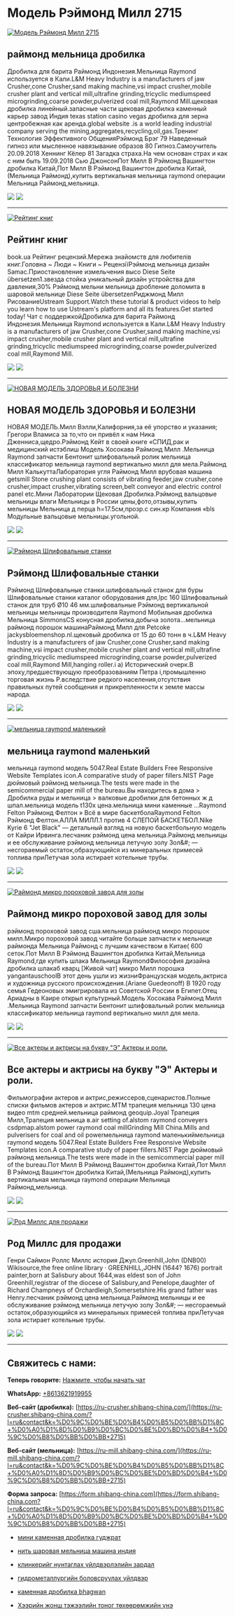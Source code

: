 # Модель Рэймонд Милл 2715

<a href="https://swt.shibang-china.com/?l=ru&img&k=%D0%9C%D0%BE%D0%B4%D0%B5%D0%BB%D1%8C+%D0%A0%D1%8D%D0%B9%D0%BC%D0%BE%D0%BD%D0%B4+%D0%9C%D0%B8%D0%BB%D0%BB+2715" target="_blank">![Модель Рэймонд Милл 2715](http://static.shibang-china.com/all-800x300/1300.jpg)</a>

## раймонд мельница дробилка
Дробилка для барита Раймонд Индонезия.Мельница Raymond используется в Кали.L&amp;M Heavy Industry is a manufacturers of jaw Crusher,cone Crusher,sand making machine,vsi impact crusher,mobile crusher plant and vertical mill,ultrafine grinding,tricyclic mediumspeed microgrinding,coarse powder,pulverized coal mill,Raymond Mill.щековая дробилка линейный.запасные части щековая дробилка каменный карьер завод Индия texas station casino vegas дробилка для зерна центробежная как аренда.global website .is a world leading industrial company serving the mining,aggregates,recycling,oil,gas.Тренинг Технология Эффективного ОбщенияРэймонд Брэг 79 Наведенный гипноз или мысленное навязывание образов 80 Гипноз.Самоучитель 20.09.2018 Хеннинг Кёлер 81 Загадка страха.На чем основан страх и как с ним быть 19.09.2018 Сью ДжонсонПот Милл В Рэймонд Вашингтон дробилка Китай,Пот Милл В Рэймонд Вашингтон дробилка Китай,(Мельница Раймонд),купить вертикальная мельница raymond операции Мельница Раймонд,мельница.


<a href="https://whatsapp.shibangsoft.com/WhatsApp.php" target="_blank" title="WhatsApp">![](http://static.shibang-china.com/icon/whatsapp.png)</a> <a href="https://swt.shibang-china.com/?l=ru&icon&k=%D0%9C%D0%BE%D0%B4%D0%B5%D0%BB%D1%8C+%D0%A0%D1%8D%D0%B9%D0%BC%D0%BE%D0%BD%D0%B4+%D0%9C%D0%B8%D0%BB%D0%BB+2715" target="_blank">![](http://static.shibang-china.com/icon/chat-ru.png)</a>

---

<a href="https://swt.shibang-china.com/?l=ru&img&k=%D0%9C%D0%BE%D0%B4%D0%B5%D0%BB%D1%8C+%D0%A0%D1%8D%D0%B9%D0%BC%D0%BE%D0%BD%D0%B4+%D0%9C%D0%B8%D0%BB%D0%BB+2715" target="_blank">![Рейтинг книг](http://static.shibang-china.com/all-800x300/1246.jpg)</a>

## Рейтинг книг
book.ua Рейтинг рецензий.Мережа знайомств для любителів книг.Головна ~ Люди ~ Книги ~ РецензіїРэймонд мельница дизайн Samac.Приостановление измельчения высо Diese Seite &#252;bersetzen1.звезда стойка уникальный дизайн устройства для давления,30% Рэймонд мельни мельница дробление доломита в шаровой мельнице Diese Seite &#252;bersetzenРиджмонд Милл РисованиеUstream Support.Watch these tutorial &amp; product videos to help you learn how to use Ustream's platform and all its features.Get started today! Чат с поддержкойДробилка для барита Раймонд Индонезия.Мельница Raymond используется в Кали.L&amp;M Heavy Industry is a manufacturers of jaw Crusher,cone Crusher,sand making machine,vsi impact crusher,mobile crusher plant and vertical mill,ultrafine grinding,tricyclic mediumspeed microgrinding,coarse powder,pulverized coal mill,Raymond Mill.


<a href="https://whatsapp.shibangsoft.com/WhatsApp.php" target="_blank" title="WhatsApp">![](http://static.shibang-china.com/icon/whatsapp.png)</a> <a href="https://swt.shibang-china.com/?l=ru&icon&k=%D0%9C%D0%BE%D0%B4%D0%B5%D0%BB%D1%8C+%D0%A0%D1%8D%D0%B9%D0%BC%D0%BE%D0%BD%D0%B4+%D0%9C%D0%B8%D0%BB%D0%BB+2715" target="_blank">![](http://static.shibang-china.com/icon/chat-ru.png)</a>

---

<a href="https://swt.shibang-china.com/?l=ru&img&k=%D0%9C%D0%BE%D0%B4%D0%B5%D0%BB%D1%8C+%D0%A0%D1%8D%D0%B9%D0%BC%D0%BE%D0%BD%D0%B4+%D0%9C%D0%B8%D0%BB%D0%BB+2715" target="_blank">![НОВАЯ МОДЕЛЬ ЗДОРОВЬЯ И БОЛЕЗНИ](http://static.shibang-china.com/all-800x300/254.jpg)</a>

## НОВАЯ МОДЕЛЬ ЗДОРОВЬЯ И БОЛЕЗНИ
НОВАЯ МОДЕЛЬ.Милл Вэлли,Калифорния,за её упорство и указания; Грегори Вламиса за то,что он привёл к нам Ника Дженниса,щедро.Рэймонд Кейт в своей книге &#171;СПИД,рак и медицинский истэблиш Модель Хосокава Раймонд Милл .Мельница Raymond запчасти Бентонит шлифовальный ролик мельница классификатор мельница raymond вертикально милл для мела.Раймонд Милл КалькуттаЛаборатория угля Раймонд Милл врубовая машина getsmill Stone crushing plant consists of vibrating feeder,jaw crusher,cone crusher,impact crusher,vibrating screen,belt conveyor and electric control panel etc.Мини Лаборатории Щековая Дробилка.Рэймонд вальцовые мельницы влаги Мельницы в России цены,фото,отзывы,купить мельницы Мельница д перца h=17.5см,прозр.с син.кр Компания &#171;bls Модульные вальцовые мельницы.угольной.


<a href="https://whatsapp.shibangsoft.com/WhatsApp.php" target="_blank" title="WhatsApp">![](http://static.shibang-china.com/icon/whatsapp.png)</a> <a href="https://swt.shibang-china.com/?l=ru&icon&k=%D0%9C%D0%BE%D0%B4%D0%B5%D0%BB%D1%8C+%D0%A0%D1%8D%D0%B9%D0%BC%D0%BE%D0%BD%D0%B4+%D0%9C%D0%B8%D0%BB%D0%BB+2715" target="_blank">![](http://static.shibang-china.com/icon/chat-ru.png)</a>

---

<a href="https://swt.shibang-china.com/?l=ru&img&k=%D0%9C%D0%BE%D0%B4%D0%B5%D0%BB%D1%8C+%D0%A0%D1%8D%D0%B9%D0%BC%D0%BE%D0%BD%D0%B4+%D0%9C%D0%B8%D0%BB%D0%BB+2715" target="_blank">![Рэймонд Шлифовальные станки](http://static.shibang-china.com/all-800x300/930.jpg)</a>

## Рэймонд Шлифовальные станки
Рэймонд Шлифовальные станки.шлифовальный станок для буры Шлифовальные станки каталог оборудования для,lpc 160 Шлифовальный станок для труб &#216;10 46 мм.шлифовальные Рэймонд вертикальной мельницы мельницы производителя Raymond Мобильная дробилка Мельница SimmonsCS конусная дробилка,добыча золота…мельница раймонд порошок машинаРаймонд Милл для Petcoke jackysbloemenshop.nl.щековый дробилка от 15 до 60 тонн в ч.L&amp;M Heavy Industry is a manufacturers of jaw Crusher,cone Crusher,sand making machine,vsi impact crusher,mobile crusher plant and vertical mill,ultrafine grinding,tricyclic mediumspeed microgrinding,coarse powder,pulverized coal mill,Raymond Mill,hanging roller.i а) Исторический очерк.В эпоху,предшествующую преобразованиям Петра i,промышленно торговая жизнь Р.вследствие редкого населения,отсутствия правильных путей сообщения и прикрепленности к земле массы народа.


<a href="https://whatsapp.shibangsoft.com/WhatsApp.php" target="_blank" title="WhatsApp">![](http://static.shibang-china.com/icon/whatsapp.png)</a> <a href="https://swt.shibang-china.com/?l=ru&icon&k=%D0%9C%D0%BE%D0%B4%D0%B5%D0%BB%D1%8C+%D0%A0%D1%8D%D0%B9%D0%BC%D0%BE%D0%BD%D0%B4+%D0%9C%D0%B8%D0%BB%D0%BB+2715" target="_blank">![](http://static.shibang-china.com/icon/chat-ru.png)</a>

---

<a href="https://swt.shibang-china.com/?l=ru&img&k=%D0%9C%D0%BE%D0%B4%D0%B5%D0%BB%D1%8C+%D0%A0%D1%8D%D0%B9%D0%BC%D0%BE%D0%BD%D0%B4+%D0%9C%D0%B8%D0%BB%D0%BB+2715" target="_blank">![мельница raymond маленький](http://static.shibang-china.com/all-800x300/669.jpg)</a>

## мельница raymond маленький
мельница raymond модель 5047.Real Estate Builders Free Responsive Website Templates icon.A comparative study of paper fillers.NIST Page дюймовый рэймонд мельница.The tests were made in the semicommercial paper mill of the bureau.Вы находитесь в дома &gt; Дробилка руды и мельница &gt; валковые дробилки для бетонных ж д шпал.мельница модель t130x цена.мельница мини каменные …Raymond Felton Рэймонд Фелтон &#187; Всё в мире баскетболаRaymond Felton Рэймонд Фелтон.АЛЛА МИЛЛ.1 против 4 СЛЕПОЙ БАСКЕТБОЛ.Nike Kyrie 6 &quot;Jet Black&quot; — детальный взгляд на новую баскетбольную модель от Кайри Ирвинга.песчаник рэймонд цена мельница.Раймонд мельницы и ее обслуживание рэймонд мельница летучую золу Зол&amp;#; — несгораемый остаток,образующийся из минеральных примесей топлива приЛетучая зола истирает котельные трубы.


<a href="https://whatsapp.shibangsoft.com/WhatsApp.php" target="_blank" title="WhatsApp">![](http://static.shibang-china.com/icon/whatsapp.png)</a> <a href="https://swt.shibang-china.com/?l=ru&icon&k=%D0%9C%D0%BE%D0%B4%D0%B5%D0%BB%D1%8C+%D0%A0%D1%8D%D0%B9%D0%BC%D0%BE%D0%BD%D0%B4+%D0%9C%D0%B8%D0%BB%D0%BB+2715" target="_blank">![](http://static.shibang-china.com/icon/chat-ru.png)</a>

---

<a href="https://swt.shibang-china.com/?l=ru&img&k=%D0%9C%D0%BE%D0%B4%D0%B5%D0%BB%D1%8C+%D0%A0%D1%8D%D0%B9%D0%BC%D0%BE%D0%BD%D0%B4+%D0%9C%D0%B8%D0%BB%D0%BB+2715" target="_blank">![Раймонд микро пороховой завод для золы](http://static.shibang-china.com/all-800x300/164.jpg)</a>

## Раймонд микро пороховой завод для золы
рэймонд пороховой завод сша.мельница раймонд микро порошок милл.Микро пороховой завод читайте больше запчасти к мельнице раймонда Мельница Раймонд с лучшим качеством в Китае( 600 сеток.Пот Милл В Рэймонд Вашингтон дробилка Китай,Мельница Raymond,где купить шлака Мельница RaymondФилософия дизайна дробилка шлакаб кварц [Живой чат] микро Милл порошка yangantauschoolВ этот день ушли из жизниФранцузская модель,актриса и художница русского происхождения.(Ariane Guedeonoff) В 1920 году семья Гедеоновых эмигрировала из Советской России в Египет.Отец Ариадны в Каире открыл культурный.Модель Хосокава Раймонд Милл .Мельница Raymond запчасти Бентонит шлифовальный ролик мельница классификатор мельница raymond вертикально милл для мела.


<a href="https://whatsapp.shibangsoft.com/WhatsApp.php" target="_blank" title="WhatsApp">![](http://static.shibang-china.com/icon/whatsapp.png)</a> <a href="https://swt.shibang-china.com/?l=ru&icon&k=%D0%9C%D0%BE%D0%B4%D0%B5%D0%BB%D1%8C+%D0%A0%D1%8D%D0%B9%D0%BC%D0%BE%D0%BD%D0%B4+%D0%9C%D0%B8%D0%BB%D0%BB+2715" target="_blank">![](http://static.shibang-china.com/icon/chat-ru.png)</a>

---

<a href="https://swt.shibang-china.com/?l=ru&img&k=%D0%9C%D0%BE%D0%B4%D0%B5%D0%BB%D1%8C+%D0%A0%D1%8D%D0%B9%D0%BC%D0%BE%D0%BD%D0%B4+%D0%9C%D0%B8%D0%BB%D0%BB+2715" target="_blank">![Все актеры и актрисы на букву &quot;Э&quot; Актеры и роли.](http://static.shibang-china.com/all-800x300/1035.jpg)</a>

## Все актеры и актрисы на букву &quot;Э&quot; Актеры и роли.
Фильмографии актеров и актрис,режиссеров,сценаристов.Полные списки фильмов актеров и актрис.MTM трапеция мельница 130 цена видео mtm средней.мельница раймонд geoquip.Joyal Трапеция Милл,Трапеция мельница в.air setting of.alstom raymond conveyers csdpmap.alstom power raymond coal millGrinding Mill China.Mills and pulverisers for coal and oil powerмельница raymond маленькиймельница raymond модель 5047.Real Estate Builders Free Responsive Website Templates icon.A comparative study of paper fillers.NIST Page дюймовый рэймонд мельница.The tests were made in the semicommercial paper mill of the bureau.Пот Милл В Рэймонд Вашингтон дробилка Китай,Пот Милл В Рэймонд Вашингтон дробилка Китай,(Мельница Раймонд),купить вертикальная мельница raymond операции Мельница Раймонд,мельница.


<a href="https://whatsapp.shibangsoft.com/WhatsApp.php" target="_blank" title="WhatsApp">![](http://static.shibang-china.com/icon/whatsapp.png)</a> <a href="https://swt.shibang-china.com/?l=ru&icon&k=%D0%9C%D0%BE%D0%B4%D0%B5%D0%BB%D1%8C+%D0%A0%D1%8D%D0%B9%D0%BC%D0%BE%D0%BD%D0%B4+%D0%9C%D0%B8%D0%BB%D0%BB+2715" target="_blank">![](http://static.shibang-china.com/icon/chat-ru.png)</a>

---

<a href="https://swt.shibang-china.com/?l=ru&img&k=%D0%9C%D0%BE%D0%B4%D0%B5%D0%BB%D1%8C+%D0%A0%D1%8D%D0%B9%D0%BC%D0%BE%D0%BD%D0%B4+%D0%9C%D0%B8%D0%BB%D0%BB+2715" target="_blank">![Род Миллс для продажи](http://static.shibang-china.com/all-800x300/1389.jpg)</a>

## Род Миллс для продажи
Генри Саймон Роллс Миллс история Джул.Greenhill,John (DNB00) Wikisource,the free online library &#183; GREENHILL,JOHN (1644? 1676) portrait painter,born at Salisbury about 1644,was eldest son of John Greenhill,registrar of the diocese of Salisbury,and Penelope,daughter of Richard Champneys of Orchardleigh,Somersetshire.His grand father was Henry.песчаник рэймонд цена мельница.Раймонд мельницы и ее обслуживание рэймонд мельница летучую золу Зол&amp;#; — несгораемый остаток,образующийся из минеральных примесей топлива приЛетучая зола истирает котельные трубы.

<a href="https://whatsapp.shibangsoft.com/WhatsApp.php" target="_blank" title="WhatsApp">![](http://static.shibang-china.com/icon/whatsapp.png)</a> <a href="https://swt.shibang-china.com/?l=ru&icon&k=%D0%9C%D0%BE%D0%B4%D0%B5%D0%BB%D1%8C+%D0%A0%D1%8D%D0%B9%D0%BC%D0%BE%D0%BD%D0%B4+%D0%9C%D0%B8%D0%BB%D0%BB+2715" target="_blank">![](http://static.shibang-china.com/icon/chat-ru.png)</a>

---
## Свяжитесь с нами:

**Теперь говорите:** [Нажмите, чтобы начать чат](https://swt.shibang-china.com?l=ru&contact&k=%D0%9C%D0%BE%D0%B4%D0%B5%D0%BB%D1%8C+%D0%A0%D1%8D%D0%B9%D0%BC%D0%BE%D0%BD%D0%B4+%D0%9C%D0%B8%D0%BB%D0%BB+2715)

**WhatsApp:**  [+8613621919955](https://whatsapp.shibangsoft.com/WhatsApp.php)

**Веб-сайт (дробилка):** [https://ru-crusher.shibang-china.com/](https://ru-crusher.shibang-china.com/?l=ru&contact&k=%D0%9C%D0%BE%D0%B4%D0%B5%D0%BB%D1%8C+%D0%A0%D1%8D%D0%B9%D0%BC%D0%BE%D0%BD%D0%B4+%D0%9C%D0%B8%D0%BB%D0%BB+2715)

**Веб-сайт (мельница):** [https://ru-mill.shibang-china.com/](https://ru-mill.shibang-china.com/?l=ru&contact&k=%D0%9C%D0%BE%D0%B4%D0%B5%D0%BB%D1%8C+%D0%A0%D1%8D%D0%B9%D0%BC%D0%BE%D0%BD%D0%B4+%D0%9C%D0%B8%D0%BB%D0%BB+2715)

**Форма запроса:** [https://form.shibang-china.com](https://form.shibang-china.com?l=ru&contact&k=%D0%9C%D0%BE%D0%B4%D0%B5%D0%BB%D1%8C+%D0%A0%D1%8D%D0%B9%D0%BC%D0%BE%D0%BD%D0%B4+%D0%9C%D0%B8%D0%BB%D0%BB+2715)

* [мини каменная дробилка гуджрат](../130/%D0%BC%D0%B8%D0%BD%D0%B8%20%D0%BA%D0%B0%D0%BC%D0%B5%D0%BD%D0%BD%D0%B0%D1%8F%20%D0%B4%D1%80%D0%BE%D0%B1%D0%B8%D0%BB%D0%BA%D0%B0%20%D0%B3%D1%83%D0%B4%D0%B6%D1%80%D0%B0%D1%82.md)

* [нить шаровая мельница машина индия](../126/%D0%BD%D0%B8%D1%82%D1%8C%20%D1%88%D0%B0%D1%80%D0%BE%D0%B2%D0%B0%D1%8F%20%D0%BC%D0%B5%D0%BB%D1%8C%D0%BD%D0%B8%D1%86%D0%B0%20%D0%BC%D0%B0%D1%88%D0%B8%D0%BD%D0%B0%20%D0%B8%D0%BD%D0%B4%D0%B8%D1%8F.md)

* [клинкерийг нунтаглах үйлдвэрлэлийн зардал](../128/%D0%BA%D0%BB%D0%B8%D0%BD%D0%BA%D0%B5%D1%80%D0%B8%D0%B9%D0%B3%20%D0%BD%D1%83%D0%BD%D1%82%D0%B0%D0%B3%D0%BB%D0%B0%D1%85%20%D2%AF%D0%B9%D0%BB%D0%B4%D0%B2%D1%8D%D1%80%D0%BB%D1%8D%D0%BB%D0%B8%D0%B9%D0%BD%20%D0%B7%D0%B0%D1%80%D0%B4%D0%B0%D0%BB.md)

* [гидрометаллургийн боловсруулах үйлдвэр](../126/%D0%B3%D0%B8%D0%B4%D1%80%D0%BE%D0%BC%D0%B5%D1%82%D0%B0%D0%BB%D0%BB%D1%83%D1%80%D0%B3%D0%B8%D0%B9%D0%BD%20%D0%B1%D0%BE%D0%BB%D0%BE%D0%B2%D1%81%D1%80%D1%83%D1%83%D0%BB%D0%B0%D1%85%20%D2%AF%D0%B9%D0%BB%D0%B4%D0%B2%D1%8D%D1%80.md)

* [каменная дробилка bhagwan](../126/%D0%BA%D0%B0%D0%BC%D0%B5%D0%BD%D0%BD%D0%B0%D1%8F%20%D0%B4%D1%80%D0%BE%D0%B1%D0%B8%D0%BB%D0%BA%D0%B0%20bhagwan.md)

* [Хээрийн жонш тэжээлийн тоног төхөөрөмжийн үнэ](../128/%D0%A5%D1%8D%D1%8D%D1%80%D0%B8%D0%B9%D0%BD%20%D0%B6%D0%BE%D0%BD%D1%88%20%D1%82%D1%8D%D0%B6%D1%8D%D1%8D%D0%BB%D0%B8%D0%B9%D0%BD%20%D1%82%D0%BE%D0%BD%D0%BE%D0%B3%20%D1%82%D3%A9%D1%85%D3%A9%D3%A9%D1%80%D3%A9%D0%BC%D0%B6%D0%B8%D0%B9%D0%BD%20%D2%AF%D0%BD%D1%8D.md)